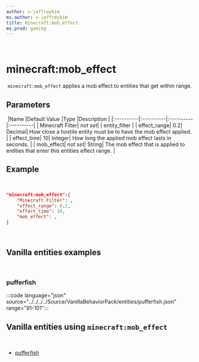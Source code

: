 ```yaml
---
author: v-jeffreykim
ms.author: v-jeffreykim
title: minecraft:mob_effect
ms.prod: gaming
---
```

​
# minecraft:mob_effect
​
`minecraft:mob_effect` applies a mob effect to entities that get within range.
​
## Parameters
​
|Name |Default Value  |Type  |Description  |
|:----------|:----------|:----------|:----------|
| Minecraft Filter| *not set*| | entity_filter |
| effect_range| 0.2| Decimal| How close a hostile entity must be to have the mob effect applied. |
| effect_time| 10| Integer| How long the applied mob effect lasts in seconds. |
| mob_effect| *not set*| String| The mob effect that is applied to entities that enter this entities effect range. |
​
## Example
​
```json
"minecraft:mob_effect":{
    "Minecraft Filter": ,
    "effect_range": 0.2,
    "effect_time": 10,
    "mob_effect": ,
}
```
​
## Vanilla entities examples
​
### pufferfish

:::code language="json" source="../../../../Source/VanillaBehaviorPack/entities/pufferfish.json" range="91-101":::
​
## Vanilla entities using `minecraft:mob_effect`
​
- [pufferfish](../../../../Source/VanillaBehaviorPack_Snippets/entities/pufferfish.md)